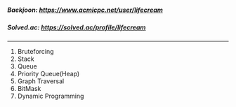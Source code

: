 ##### Baekjoon: https://www.acmicpc.net/user/lifecream
##### Solved.ac: https://solved.ac/profile/lifecream
-----
1. Bruteforcing
2. Stack
3. Queue
4. Priority Queue(Heap)
5. Graph Traversal
6. BitMask
7. Dynamic Programming

